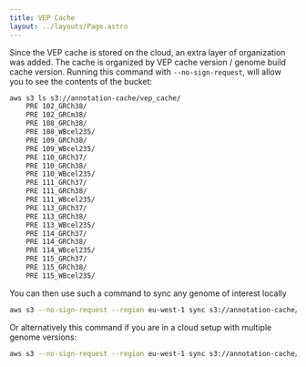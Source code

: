 ```yaml
---
title: VEP Cache
layout: ../layouts/Page.astro
---
```


Since the VEP cache is stored on the cloud, an extra layer of organization was added.
The cache is organized by VEP cache version / genome build cache version.
Running this command with `--no-sign-request`, will allow you to see the contents of the bucket:

```bash
aws s3 ls s3://annotation-cache/vep_cache/
    PRE 102_GRCh38/
    PRE 102_GRCm38/
    PRE 108_GRCh38/
    PRE 108_WBcel235/
    PRE 109_GRCh38/
    PRE 109_WBcel235/
    PRE 110_GRCh37/
    PRE 110_GRCh38/
    PRE 110_WBcel235/
    PRE 111_GRCh37/
    PRE 111_GRCh38/
    PRE 111_WBcel235/
    PRE 113_GRCh37/
    PRE 113_GRCh38/
    PRE 113_WBcel235/
    PRE 114_GRCh37/
    PRE 114_GRCh38/
    PRE 114_WBcel235/
    PRE 115_GRCh37/
    PRE 115_GRCh38/
    PRE 115_WBcel235/
```

You can then use such a command to sync any genome of interest locally

```bash
aws s3 --no-sign-request --region eu-west-1 sync s3://annotation-cache/vep_cache/115_GRCh38/ ./vep_cache/
```

Or alternatively this command if you are in a cloud setup with multiple genome versions:

```bash
aws s3 --no-sign-request --region eu-west-1 sync s3://annotation-cache/vep_cache/115_GRCh38/ ./vep_cache/115_GRCh38/
```
